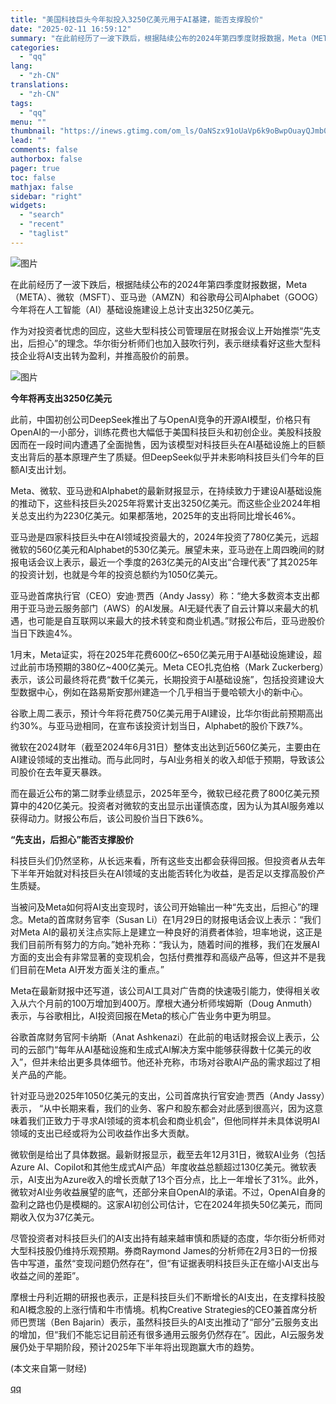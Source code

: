 ```yaml
---
title: "美国科技巨头今年拟投入3250亿美元用于AI基建，能否支撑股价"
date: "2025-02-11 16:59:12"
summary: "在此前经历了一波下跌后，根据陆续公布的2024年第四季度财报数据，Meta（META）、微软（MSF..."
categories:
  - "qq"
lang:
  - "zh-CN"
translations:
  - "zh-CN"
tags:
  - "qq"
menu: ""
thumbnail: "https://inews.gtimg.com/om_ls/OaNSzx91oUaVp6k9oBwpOuayQJmb0RCXM2iG8qFxdtukwAA_640360/0"
lead: ""
comments: false
authorbox: false
pager: true
toc: false
mathjax: false
sidebar: "right"
widgets:
  - "search"
  - "recent"
  - "taglist"
---
```


![图片](https://inews.gtimg.com/om_bt/O81YATa_9-didoVYi-z_6NREa3uKlatjILfRLxfdpQ5OoAA/641)

在此前经历了一波下跌后，根据陆续公布的2024年第四季度财报数据，Meta（META）、微软（MSFT）、亚马逊（AMZN）和谷歌母公司Alphabet（GOOG）今年将在人工智能（AI）基础设施建设上总计支出3250亿美元。

作为对投资者忧虑的回应，这些大型科技公司管理层在财报会议上开始推崇“先支出，后担心”的理念。华尔街分析师们也加入鼓吹行列，表示继续看好这些大型科技企业将AI支出转为盈利，并推高股价的前景。

![图片](https://inews.gtimg.com/om_bt/ORjTknF9FWlK7izeW-T3O5Jvuw3nUwCWrbU6Iovds9u7wAA/641)

**今年将再支出3250亿美元**

此前，中国初创公司DeepSeek推出了与OpenAI竞争的开源AI模型，价格只有OpenAI的一小部分，训练花费也大幅低于美国科技巨头和初创企业。美股科技股因而在一段时间内遭遇了全面抛售，因为该模型对科技巨头在AI基础设施上的巨额支出背后的基本原理产生了质疑。但DeepSeek似乎并未影响科技巨头们今年的巨额AI支出计划。

Meta、微软、亚马逊和Alphabet的最新财报显示，在持续致力于建设AI基础设施的推动下，这些科技巨头2025年将累计支出3250亿美元。而这些企业2024年相关总支出约为2230亿美元。如果都落地，2025年的支出将同比增长46%。

亚马逊是四家科技巨头中在AI领域投资最大的，2024年投资了780亿美元，远超微软的560亿美元和Alphabet的530亿美元。展望未来，亚马逊在上周四晚间的财报电话会议上表示，最近一个季度的263亿美元的AI支出“合理代表”了其2025年的投资计划，也就是今年的投资总额约为1050亿美元。

亚马逊首席执行官（CEO）安迪·贾西（Andy Jassy）称：“绝大多数资本支出都用于亚马逊云服务部门（AWS）的AI发展。AI无疑代表了自云计算以来最大的机遇，也可能是自互联网以来最大的技术转变和商业机遇。”财报公布后，亚马逊股价当日下跌逾4%。

1月末，Meta证实，将在2025年花费600亿~650亿美元用于AI基础设施建设，超过此前市场预期的380亿~400亿美元。Meta CEO扎克伯格（Mark Zuckerberg）表示，该公司最终将花费“数千亿美元，长期投资于AI基础设施”，包括投资建设大型数据中心，例如在路易斯安那州建造一个几乎相当于曼哈顿大小的新中心。

谷歌上周二表示，预计今年将花费750亿美元用于AI建设，比华尔街此前预期高出约30%。与亚马逊相同，在宣布该投资计划当日，Alphabet的股价下跌7%。

微软在2024财年（截至2024年6月31日）整体支出达到近560亿美元，主要由在AI建设领域的支出推动。而与此同时，与AI业务相关的收入却低于预期，导致该公司股价在去年夏天暴跌。

而在最近公布的第二财季业绩显示，2025年至今，微软已经花费了800亿美元预算中的420亿美元。投资者对微软的支出显示出谨慎态度，因为认为其AI服务难以获得动力。财报公布后，该公司股价当日下跌6%。

**“先支出，后担心”能否支撑股价**

科技巨头们仍然坚称，从长远来看，所有这些支出都会获得回报。但投资者从去年下半年开始就对科技巨头在AI领域的支出能否转化为收益，是否足以支撑高股价产生质疑。

当被问及Meta如何将AI支出变现时，该公司开始输出一种“先支出，后担心”的理念。Meta的首席财务官李（Susan Li）在1月29日的财报电话会议上表示：“我们对Meta AI的最初关注点实际上是建立一种良好的消费者体验，坦率地说，这正是我们目前所有努力的方向。”她补充称：“我认为，随着时间的推移，我们在发展AI方面的支出会有非常显著的变现机会，包括付费推荐和高级产品等，但这并不是我们目前在Meta AI开发方面关注的重点。”

Meta在最新财报中还写道，该公司AI工具对广告商的快速吸引能力，使得相关收入从六个月前的100万增加到400万。摩根大通分析师埃姆斯（Doug Anmuth）表示，与谷歌相比，AI投资回报在Meta的核心广告业务中更为明显。

谷歌首席财务官阿卡纳斯（Anat Ashkenazi）在此前的电话财报会议上表示，公司的云部门“每年从AI基础设施和生成式AI解决方案中能够获得数十亿美元的收入”，但并未给出更多具体细节。他还补充称，市场对谷歌AI产品的需求超过了相关产品的产能。

针对亚马逊2025年1050亿美元的支出，公司首席执行官安迪·贾西（Andy Jassy）表示， “从中长期来看，我们的业务、客户和股东都会对此感到很高兴，因为这意味着我们正致力于寻求AI领域的资本机会和商业机会”，但他同样并未具体说明AI领域的支出已经或将为公司收益作出多大贡献。

微软倒是给出了具体数据。最新财报显示，截至去年12月31日，微软AI业务（包括Azure AI、Copilot和其他生成式AI产品）年度收益总额超过130亿美元。微软表示，AI支出为Azure收入的增长贡献了13个百分点，比上一年增长了31%。此外，微软对AI业务收益展望的底气，还部分来自OpenAI的承诺。不过，OpenAI自身的盈利之路也仍是模糊的。这家AI初创公司估计，它在2024年损失50亿美元，而同期收入仅为37亿美元。

尽管投资者对科技巨头们的AI支出持有越来越审慎和质疑的态度，华尔街分析师对大型科技股仍维持乐观预期。券商Raymond James的分析师在2月3日的一份报告中写道，虽然“变现问题仍然存在”，但“有证据表明科技巨头正在缩小AI支出与收益之间的差距”。

摩根士丹利近期的研报也表示，正是科技巨头们不断增长的AI支出，在支撑科技股和AI概念股的上涨行情和牛市情境。机构Creative Strategies的CEO兼首席分析师巴贾瑞（Ben Bajarin）表示，虽然科技巨头的AI支出推动了“部分”云服务支出的增加，但“我们不能忘记目前还有很多通用云服务仍然存在”。因此，AI云服务发展仍处于早期阶段，预计2025年下半年将出现跑赢大市的趋势。

 (本文来自第一财经)

[qq](https://new.qq.com/rain/a/20250211A06DM600)
